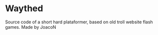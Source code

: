 # Waythed
Source code of a short hard plataformer, based on old troll website flash games.
Made by JoacoN

